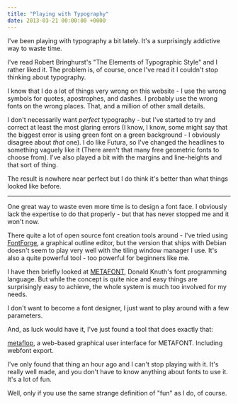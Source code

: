 ```yaml
---
title: "Playing with Typography"
date: 2013-03-21 00:00:00 +0000
---
```

I've been playing with typography a bit lately. It's a surprisingly
addictive way to waste time.

I've read Robert Bringhurst's "The Elements of Typographic Style" and I rather
liked it. The problem is, of course, once I've read it I couldn't stop thinking
about typography.

I know that I do a lot of things very wrong on this website - I use the wrong
symbols for quotes, apostrophes, and dashes. I probably use the wrong fonts
on the wrong places. That, and a million of other small details.

I don't necessarily want *perfect* typography - but I've started to try
and correct at least the most glaring errors (I know, I know, some might say
that the biggest error is using green font on a green background - I obviously
disagree about *that* one). I do like Futura, so I've changed the headlines to
something vaguely like it (There aren't that many free geometric fonts to
choose from). I've also played a bit with the margins and line-heights and that
sort of thing.

The result is nowhere near perfect but I do think it's better than what things
looked like before.

---

One great way to waste even more time is to design a font face. I obviously
lack the expertise to do that properly - but that has never stopped me and
it won't now.

There quite a lot of open source font creation tools around - I've tried
using [FontForge](http://fontforge.org/), a graphical outline editor, but the
version that ships with Debian doesn't seem to play very well with the
tiling window manager I use. It's also a quite powerful tool - too
powerful for beginners like me.

I have then briefly looked at [METAFONT](http://en.wikipedia.org/wiki/Metafont),
Donald Knuth's font programming language. But while the concept is quite nice
and easy things are surprisingly easy to achieve, the whole system is much too
involved for my needs.

I don't want to become a font designer, I just want to play around with a few
parameters.

And, as luck would have it, I've just found a tool that does exactly that:

[metaflop](http://www.metaflop.com/modulator), a web-based graphical user
interface for METAFONT. Including webfont export.

I've only found that thing an hour ago and I can't stop playing with it. It's
really well made, and you don't have to know anything about fonts to
use it. It's a lot of fun.

Well, only if you use the same strange definition of "fun" as I do, of course.

